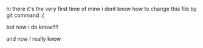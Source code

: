 
hi there
it's the very first time of mine
i dont know how to change this file by git command 
:(

but now i do know!!!!

and now I really know
